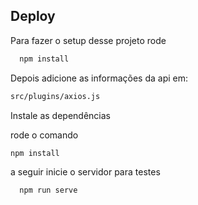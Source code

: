 ## Deploy

Para fazer o setup desse projeto rode

```bash
  npm install
```
Depois adicione as informações da api em:

```bash
src/plugins/axios.js
```

Instale as dependências

rode o comando 
```bash
npm install
```

a seguir inicie o servidor para testes

```bash
  npm run serve
```
